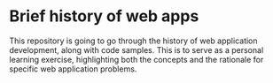# Brief history of web apps

This repository is going to go through the history of web application development, along with code samples. This is to serve as a personal learning exercise, highlighting both the concepts and the rationale for specific web application problems.